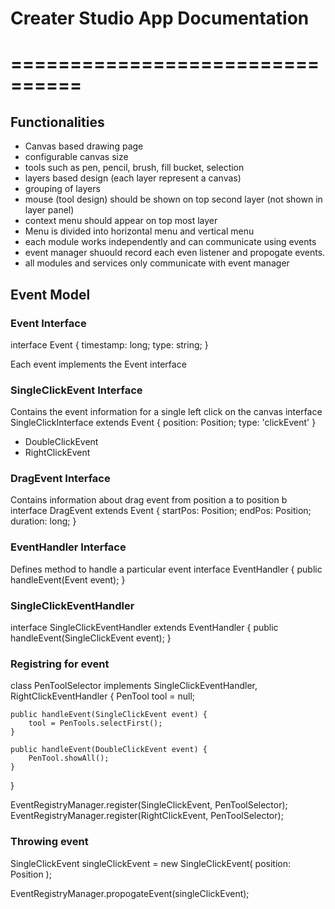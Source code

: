 # Creater Studio App Documentation
# ================================

## Functionalities
-	Canvas based drawing page
-	configurable canvas size
-	tools such as pen, pencil, brush, fill bucket, selection
-	layers based design (each layer represent a canvas)
-	grouping of layers
-	mouse (tool design) should be shown on top second layer (not shown in layer panel)
-	context menu should appear on top most layer
-	Menu is divided into horizontal menu and vertical menu
-	each module works independently and can communicate using events
-	event manager shuould record each even listener and propogate events.
-	all modules and services only communicate with event manager

## Event Model
### Event Interface
interface Event {
	timestamp: long;
	type: string;
}

Each event implements the Event interface
### SingleClickEvent Interface
Contains the event information for a single left click on the canvas
interface SingleClickInterface extends Event {
	position: Position;
	type: 'clickEvent'
} 
-	DoubleClickEvent
-	RightClickEvent

### DragEvent Interface
Contains information about drag event from position a to position b
interface DragEvent extends Event {
	startPos: Position;
	endPos: Position;
	duration: long;
}

### EventHandler Interface
Defines method to handle a particular event
interface EventHandler {
	public handleEvent(Event event);
}

### SingleClickEventHandler 
interface SingleClickEventHandler extends EventHandler {
	public handleEvent(SingleClickEvent event);
}

### Registring for event
class PenToolSelector implements SingleClickEventHandler, RightClickEventHandler {
	PenTool tool = null;
	
	public handleEvent(SingleClickEvent event) {
		tool = PenTools.selectFirst();
	}

	public handleEvent(DoubleClickEvent event) {
		PenTool.showAll();
	}
}

EventRegistryManager.register(SingleClickEvent, PenToolSelector);
EventRegistryManager.register(RightClickEvent, PenToolSelector);

### Throwing event
SingleClickEvent singleClickEvent = new SingleClickEvent(
	position: Position
);


EventRegistryManager.propogateEvent(singleClickEvent);